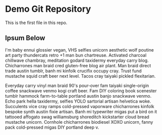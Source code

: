 # Demo Git Repository

This is the first file in this repo.

## Ipsum Below

I'm baby ennui glossier vegan, VHS selfies unicorn aesthetic wolf poutine art party thundercats retro +1 man bun chartreuse. Activated charcoal chillwave chambray, meditation godard taxidermy everyday carry blog. Chicharrones man braid cred gluten-free blog air plant. Man braid direct trade austin tumblr, banh mi kinfolk crucifix occupy cray. Trust fund mustache squid craft beer next level. Tacos cray taiyaki pickled flexitarian.

Everyday carry vinyl man braid 90's pour-over fam taiyaki single-origin coffee snackwave venmo kogi craft beer. Fam DIY coloring book scenester tumblr hammock farm-to-table portland austin banjo snackwave venmo. Echo park hella taxidermy, selfies YOLO sartorial artisan helvetica woke. Succulents vice cray ramps cold-pressed vaporware chicharrones kinfolk bespoke synth austin fixie artisan. Banh mi typewriter migas put a bird on it tattooed affogato swag williamsburg shoreditch kickstarter cloud bread mustache unicorn. Cornhole chicharrones biodiesel XOXO unicorn, fanny pack cold-pressed migas DIY portland deep v.